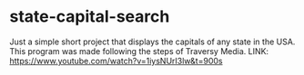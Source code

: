 # state-capital-search
Just a simple short project that displays the capitals of any state in the USA. 
This program was made following the steps of Traversy Media. 
LINK: https://www.youtube.com/watch?v=1iysNUrI3lw&t=900s
